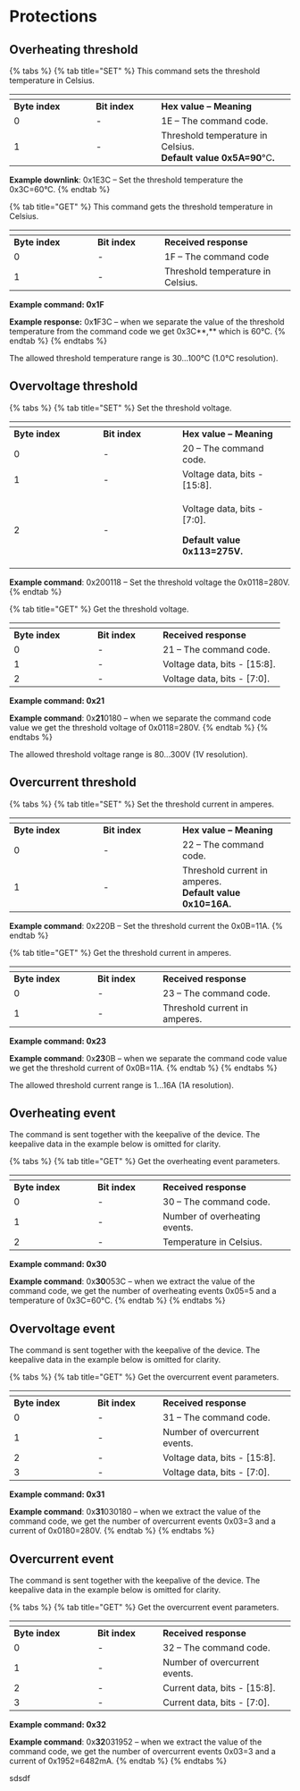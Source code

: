 # Protections

## Overheating threshold



{% tabs %}
{% tab title="SET" %}
This command sets the threshold temperature in Celsius.

<table data-header-hidden><thead><tr><th width="131"></th><th width="101"></th><th></th></tr></thead><tbody><tr><td><strong>Byte index</strong></td><td><strong>Bit index</strong></td><td><strong>Hex value – Meaning</strong></td></tr><tr><td>0</td><td>-</td><td>1E – The command code.</td></tr><tr><td>1</td><td>-</td><td>Threshold temperature in Celsius.<br><strong>Default</strong> <strong>value 0x5A=90</strong>°C<strong>.</strong></td></tr></tbody></table>

**Example downlink**: 0x1E3C – Set the threshold temperature the 0x3C=60°C.
{% endtab %}

{% tab title="GET" %}
This command gets the threshold temperature in Celsius.

<table data-header-hidden><thead><tr><th width="133.99999999999997"></th><th width="104"></th><th></th></tr></thead><tbody><tr><td><strong>Byte index</strong></td><td><strong>Bit index</strong></td><td><strong>Received response</strong></td></tr><tr><td>0</td><td>-</td><td>1F – The command code</td></tr><tr><td>1</td><td>-</td><td>Threshold temperature in Celsius.</td></tr></tbody></table>

**Example command: 0x1F**

**Example response:** 0x**1**F3C – when we separate the value of the threshold temperature from the command code we get 0x3C**,** which is 60°C.
{% endtab %}
{% endtabs %}

The allowed threshold temperature range is 30...100°C (1.0°C resolution).

## Overvoltage threshold



{% tabs %}
{% tab title="SET" %}
Set the threshold voltage.

<table data-header-hidden><thead><tr><th width="144"></th><th width="126"></th><th></th></tr></thead><tbody><tr><td><strong>Byte index</strong></td><td><strong>Bit index</strong></td><td><strong>Hex value – Meaning</strong></td></tr><tr><td>0</td><td>-</td><td>20 – The command code.</td></tr><tr><td>1</td><td>-</td><td>Voltage data, bits - [15:8]. </td></tr><tr><td>2</td><td>-</td><td><p>Voltage data, bits - [7:0]. </p><p><strong>Default</strong> <strong>value 0x113=275V.</strong></p></td></tr></tbody></table>

**Example command**: 0x200118 – Set the threshold voltage the 0x0118=280V.
{% endtab %}

{% tab title="GET" %}
Get the threshold voltage.

<table data-header-hidden><thead><tr><th width="133.99999999999997"></th><th width="101"></th><th></th></tr></thead><tbody><tr><td><strong>Byte index</strong></td><td><strong>Bit index</strong></td><td><strong>Received response</strong></td></tr><tr><td>0</td><td>-</td><td>21 – The command code.</td></tr><tr><td>1</td><td>-</td><td>Voltage data, bits - [15:8]. </td></tr><tr><td>2</td><td>-</td><td>Voltage data, bits - [7:0].</td></tr></tbody></table>

**Example command: 0x21**

**Example command**: 0x**21**0180 – when we separate the command code value we get the threshold voltage of 0x0118=280V.
{% endtab %}
{% endtabs %}

The allowed threshold voltage range is 80...300V (1V resolution).

## Overcurrent threshold



{% tabs %}
{% tab title="SET" %}
Set the threshold current in amperes.

<table data-header-hidden><thead><tr><th width="144"></th><th width="126"></th><th></th></tr></thead><tbody><tr><td><strong>Byte index</strong></td><td><strong>Bit index</strong></td><td><strong>Hex value – Meaning</strong></td></tr><tr><td>0</td><td>-</td><td>22 – The command code.</td></tr><tr><td>1</td><td>-</td><td>Threshold current in amperes.<br><strong>Default</strong> <strong>value 0x10=16A.</strong></td></tr></tbody></table>

**Example command**: 0x220B – Set the threshold current the 0x0B=11A.
{% endtab %}

{% tab title="GET" %}
Get the threshold current in amperes.

<table data-header-hidden><thead><tr><th width="133.99999999999997"></th><th width="101"></th><th></th></tr></thead><tbody><tr><td><strong>Byte index</strong></td><td><strong>Bit index</strong></td><td><strong>Received response</strong></td></tr><tr><td>0</td><td>-</td><td>23 – The command code.</td></tr><tr><td>1</td><td>-</td><td>Threshold current in amperes.</td></tr></tbody></table>

**Example command: 0x23**

**Example command**: 0x**23**0B – when we separate the command code value we get the threshold current of 0x0B=11A.
{% endtab %}
{% endtabs %}

The allowed threshold current range is 1...16A (1A resolution).



## Overheating event

The command is sent together with the keepalive of the device. The keepalive data in the example below is omitted for clarity.

{% tabs %}
{% tab title="GET" %}
Get the overheating event parameters.

<table data-header-hidden><thead><tr><th width="133.99999999999997"></th><th width="101"></th><th></th></tr></thead><tbody><tr><td><strong>Byte index</strong></td><td><strong>Bit index</strong></td><td><strong>Received response</strong></td></tr><tr><td>0</td><td>-</td><td>30 – The command code.</td></tr><tr><td>1</td><td>-</td><td>Number of overheating events.</td></tr><tr><td>2</td><td>-</td><td>Temperature in Celsius.</td></tr></tbody></table>

**Example command: 0x30**

**Example command**: 0x**30**053C – when we extract the value of the command code, we get the number of overheating events 0x05=5 and a temperature of 0x3C=60°C.
{% endtab %}
{% endtabs %}

## Overvoltage event

The command is sent together with the keepalive of the device. The keepalive data in the example below is omitted for clarity.

{% tabs %}
{% tab title="GET" %}
Get the overcurrent event parameters.

<table data-header-hidden><thead><tr><th width="133.99999999999997"></th><th width="101"></th><th></th></tr></thead><tbody><tr><td><strong>Byte index</strong></td><td><strong>Bit index</strong></td><td><strong>Received response</strong></td></tr><tr><td>0</td><td>-</td><td>31 – The command code.</td></tr><tr><td>1</td><td>-</td><td>Number of overcurrent events.</td></tr><tr><td>2</td><td>-</td><td>Voltage data, bits - [15:8]. </td></tr><tr><td>3</td><td>-</td><td>Voltage data, bits - [7:0]. </td></tr></tbody></table>

**Example command: 0x31**

**Example command**: 0x**31**030180 – when we extract the value of the command code, we get the number of overcurrent events 0x03=3 and a current of 0x0180=280V.
{% endtab %}
{% endtabs %}

## Overcurrent event

The command is sent together with the keepalive of the device. The keepalive data in the example below is omitted for clarity.

{% tabs %}
{% tab title="GET" %}
Get the overcurrent event parameters.

<table data-header-hidden><thead><tr><th width="133.99999999999997"></th><th width="101"></th><th></th></tr></thead><tbody><tr><td><strong>Byte index</strong></td><td><strong>Bit index</strong></td><td><strong>Received response</strong></td></tr><tr><td>0</td><td>-</td><td>32 – The command code.</td></tr><tr><td>1</td><td>-</td><td>Number of overcurrent events.</td></tr><tr><td>2</td><td>-</td><td>Current data, bits - [15:8]. </td></tr><tr><td>3</td><td>-</td><td>Current data, bits - [7:0]. </td></tr></tbody></table>

**Example command: 0x32**

**Example command**: 0x**32**031952 – when we extract the value of the command code, we get the number of overcurrent events 0x03=3 and a current of 0x1952=6482mA.
{% endtab %}
{% endtabs %}

sdsdf
